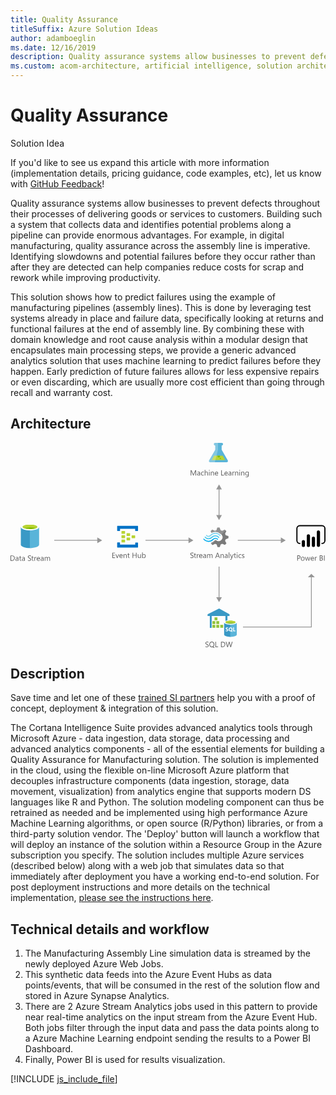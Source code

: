 ```yaml
---
title: Quality Assurance
titleSuffix: Azure Solution Ideas
author: adamboeglin
ms.date: 12/16/2019
description: Quality assurance systems allow businesses to prevent defects throughout their processes of delivering goods or services to customers. Building such a system that collects data and identifies potential problems along a pipeline can provide enormous advantages. For example, in digital manufacturing, quality assurance across the assembly line is imperative. Identifying slowdowns and potential failures before they occur rather than after they are detected can help companies reduce costs for scrap and rework while improving productivity.
ms.custom: acom-architecture, artificial intelligence, solution architectures, Azure, ai gallery
---
```

# Quality Assurance

<div class="alert">
    <p class="alert-title">
        <span class="icon is-left" aria-hidden="true">
            <span class="icon docon docon-lightbulb" role="presentation"></span>
        </span>Solution Idea</p>
    <p>If you'd like to see us expand this article with more information (implementation details, pricing guidance, code examples, etc), let us know with <a href="#feedback">GitHub Feedback</a>!</p>
</div>

Quality assurance systems allow businesses to prevent defects throughout their processes of delivering goods or services to customers. Building such a system that collects data and identifies potential problems along a pipeline can provide enormous advantages. For example, in digital manufacturing, quality assurance across the assembly line is imperative. Identifying slowdowns and potential failures before they occur rather than after they are detected can help companies reduce costs for scrap and rework while improving productivity. 

This solution shows how to predict failures using the example of manufacturing pipelines (assembly lines). This is done by leveraging test systems already in place and failure data, specifically looking at returns and functional failures at the end of assembly line. By combining these with domain knowledge and root cause analysis within a modular design that encapsulates main processing steps, we provide a generic advanced analytics solution that uses machine learning to predict failures before they happen. Early prediction of future failures allows for less expensive repairs or even discarding, which are usually more cost efficient than going through recall and warranty cost.

## Architecture

<svg class="architecture-diagram" aria-labelledby="quality-assurance" height="379.593" viewbox="0 0 583.492 379.593" width="583.492" xmlns="http://www.w3.org/2000/svg">
    <path d="M19.12 156.082V188.7c0 3.332 7.635 6.108 16.936 6.108v-38.865H19.12z" fill="#3999c6"/>
    <path d="M35.779 194.951h.278c9.3 0 16.936-2.776 16.936-6.108v-32.761H35.779z" fill="#59b4d9"/>
    <path d="M52.992 156.082c0 3.332-7.635 6.108-16.936 6.108s-16.936-2.776-16.936-6.108 7.635-6.108 16.936-6.108 16.936 2.776 16.936 6.108" fill="#fff"/>
    <path d="M49.522 155.666c0 2.221-6.108 4.026-13.465 4.026s-13.465-1.8-13.465-4.026 6.108-4.026 13.465-4.026 13.465 1.8 13.465 4.026" fill="#7fba00"/>
    <path d="M46.745 158.164c1.8-.694 2.776-1.527 2.776-2.5 0-2.221-6.108-4.026-13.465-4.026-7.5 0-13.465 1.8-13.465 4.026 0 .972 1.111 1.8 2.776 2.5a31.743 31.743 0 0110.689-1.527 31.743 31.743 0 0110.689 1.527" fill="#b8d432"/>
    <path d="M0 218.443v-9.8h2.707q5.181 0 5.182 4.778a4.817 4.817 0 01-1.439 3.647 5.34 5.34 0 01-3.85 1.375zm1.148-8.764v7.721h1.463a4.151 4.151 0 003-1.032 3.87 3.87 0 001.073-2.926q0-3.766-4.006-3.767zM14.677 218.443h-1.121v-1.094h-.027a2.349 2.349 0 01-2.153 1.258 2.3 2.3 0 01-1.637-.554 1.918 1.918 0 01-.591-1.47q0-1.963 2.311-2.283l2.1-.294q0-1.784-1.442-1.784a3.445 3.445 0 00-2.283.861v-1.148a4.337 4.337 0 012.379-.656q2.468 0 2.468 2.611zm-1.121-3.543l-1.688.232a2.718 2.718 0 00-1.176.387 1.112 1.112 0 00-.4.98 1.07 1.07 0 00.366.838 1.416 1.416 0 00.974.324 1.8 1.8 0 001.377-.584 2.09 2.09 0 00.543-1.48zM20.036 218.374a2.156 2.156 0 01-1.046.219q-1.839 0-1.839-2.051V212.4h-1.2v-.957h1.2v-1.709l1.121-.362v2.071h1.764v.957h-1.764v3.944a1.635 1.635 0 00.239 1 .952.952 0 00.793.3 1.183 1.183 0 00.731-.232zM26.544 218.443h-1.121v-1.094H25.4a2.349 2.349 0 01-2.153 1.258 2.3 2.3 0 01-1.637-.554 1.918 1.918 0 01-.591-1.47q0-1.963 2.311-2.283l2.1-.294q0-1.784-1.442-1.784a3.445 3.445 0 00-2.283.861v-1.148a4.337 4.337 0 012.379-.656q2.468 0 2.468 2.611zm-1.121-3.543l-1.688.232a2.718 2.718 0 00-1.176.387 1.112 1.112 0 00-.4.98 1.07 1.07 0 00.366.838 1.416 1.416 0 00.974.324 1.8 1.8 0 001.377-.584 2.09 2.09 0 00.543-1.48zM32.184 218.046v-1.354a2.629 2.629 0 00.557.369 4.612 4.612 0 00.684.277 5.59 5.59 0 00.721.174 4.018 4.018 0 00.67.062 2.62 2.62 0 001.583-.394 1.474 1.474 0 00.349-1.821 1.948 1.948 0 00-.482-.536 4.708 4.708 0 00-.728-.465q-.42-.223-.906-.469-.513-.261-.957-.526a4.156 4.156 0 01-.772-.588 2.457 2.457 0 01-.516-.728 2.482 2.482 0 01.106-2.119 2.508 2.508 0 01.772-.817 3.5 3.5 0 011.09-.479 5.007 5.007 0 011.248-.157 4.783 4.783 0 012.112.349v1.292a3.835 3.835 0 00-2.229-.6 3.707 3.707 0 00-.752.078 2.136 2.136 0 00-.67.257 1.471 1.471 0 00-.479.458 1.216 1.216 0 00-.185.684 1.412 1.412 0 00.14.649 1.582 1.582 0 00.414.5 4.062 4.062 0 00.667.438c.262.141.564.3.906.465s.684.355 1 .547a4.573 4.573 0 01.827.636 2.822 2.822 0 01.564.772 2.169 2.169 0 01.208.971 2.461 2.461 0 01-.284 1.227 2.323 2.323 0 01-.766.817 3.326 3.326 0 01-1.111.454 6.064 6.064 0 01-1.326.141 5.554 5.554 0 01-.574-.037 8.412 8.412 0 01-.7-.109 5.934 5.934 0 01-.673-.178 2.141 2.141 0 01-.508-.24zM42.725 218.374a2.156 2.156 0 01-1.046.219q-1.839 0-1.839-2.051V212.4h-1.2v-.957h1.2v-1.709l1.121-.362v2.071h1.764v.957h-1.764v3.944a1.635 1.635 0 00.239 1 .952.952 0 00.793.3 1.183 1.183 0 00.731-.232zM47.872 212.577a1.372 1.372 0 00-.848-.226 1.431 1.431 0 00-1.2.677 3.129 3.129 0 00-.482 1.846v3.568h-1.12v-7h1.121v1.442h.027a2.439 2.439 0 01.731-1.151 1.665 1.665 0 011.1-.414 1.818 1.818 0 01.67.1zM54.53 215.223h-4.942a2.616 2.616 0 00.629 1.8 2.167 2.167 0 001.654.636 3.441 3.441 0 002.174-.779v1.053a4.058 4.058 0 01-2.44.67 2.961 2.961 0 01-2.331-.953 3.906 3.906 0 01-.848-2.684 3.824 3.824 0 01.926-2.662 2.969 2.969 0 012.3-1.029 2.634 2.634 0 012.126.889 3.706 3.706 0 01.752 2.468zm-1.148-.95a2.285 2.285 0 00-.468-1.511 1.594 1.594 0 00-1.282-.54 1.812 1.812 0 00-1.347.567 2.571 2.571 0 00-.684 1.483zM61.236 218.443h-1.121v-1.094h-.027a2.349 2.349 0 01-2.153 1.258 2.3 2.3 0 01-1.637-.554 1.918 1.918 0 01-.591-1.47q0-1.963 2.311-2.283l2.1-.294q0-1.784-1.442-1.784a3.445 3.445 0 00-2.283.861v-1.148a4.337 4.337 0 012.379-.656q2.468 0 2.468 2.611zm-1.121-3.543l-1.688.232a2.718 2.718 0 00-1.176.387 1.112 1.112 0 00-.4.98 1.07 1.07 0 00.366.838 1.416 1.416 0 00.974.324 1.8 1.8 0 001.377-.584 2.09 2.09 0 00.543-1.48zM73.288 218.443h-1.121v-4.02a3.029 3.029 0 00-.359-1.682 1.363 1.363 0 00-1.207-.52 1.494 1.494 0 00-1.22.656 2.509 2.509 0 00-.5 1.572v3.992h-1.123v-4.156q0-2.065-1.593-2.064a1.474 1.474 0 00-1.217.619 2.554 2.554 0 00-.479 1.609v3.992h-1.12v-7h1.121v1.107h.03a2.378 2.378 0 012.174-1.271 2.023 2.023 0 011.982 1.449 2.5 2.5 0 012.324-1.449q2.31 0 2.311 2.851z" fill="#5b5b5b"/>
    <path d="M221.566 171.8a.63.63 0 01-.667.667h-5.2a.63.63 0 01-.667-.667v-3.867a.63.63 0 01.667-.667h5.2a.63.63 0 01.667.667zM230.9 175.8a.63.63 0 01-.667.667h-5.2a.63.63 0 01-.667-.667v-3.867a.63.63 0 01.667-.667h5.2a.63.63 0 01.667.667zM221.566 179.8a.63.63 0 01-.667.667h-5.2a.63.63 0 01-.667-.667v-3.867a.63.63 0 01.667-.667h5.2a.63.63 0 01.667.667zM212.233 167.8a.63.63 0 01-.667.667h-5.333a.63.63 0 01-.667-.667v-4a.63.63 0 01.667-.667h5.2c.533 0 .8.267.8.667z" fill="#b8d432"/>
    <path d="M235.566 153.8h-37.333a.63.63 0 00-.667.667v8a.63.63 0 00.667.667h4a.63.63 0 00.667-.667v-3.333h28v3.333c0 .4.267.667.8.667h3.867a.63.63 0 00.667-.667v-8a.63.63 0 00-.668-.667zM235.566 184.6H231.7a.63.63 0 00-.667.667v3.2H202.9v-3.333c0-.4-.267-.667-.8-.667h-3.867c-.4 0-.667.267-.667.8v7.867a.63.63 0 00.667.667h37.333a.63.63 0 00.667-.667v-7.864a.63.63 0 00-.667-.67z" fill="#0072c6"/>
    <path d="M212.233 175.8a.63.63 0 01-.667.667h-5.333a.63.63 0 01-.667-.667v-4a.63.63 0 01.667-.667h5.2c.533 0 .8.267.8.667zM212.233 183.8a.63.63 0 01-.667.667h-5.333a.63.63 0 01-.667-.667v-4a.63.63 0 01.667-.667h5.2c.533 0 .8.267.8.667z" fill="#b8d432"/>
    <path d="M397.474 181.341l1.12-2.892 5.131-1.773v-4.106l-.56-.187-4.572-1.306-1.12-2.892 2.332-4.758-2.892-2.892-.56.28-4.2 2.146-2.986-1.213-1.867-4.948h-4.2l-.187.56-1.4 4.385-2.892 1.12-4.945-2.146-2.986 2.892.28.56 1.306 2.426a14.685 14.685 0 017.371-1.866 15.049 15.049 0 019.61 3.919 21.6 21.6 0 011.773 1.493 7.121 7.121 0 01.746 1.026 7.276 7.276 0 01-1.866 9.33 7.145 7.145 0 01-7.371 1.026c-.28-.187-.466-.187-.56-.28a9.686 9.686 0 01-1.586-1.12c-.187 0-.28-.187-.56-.187a2.3 2.3 0 00-1.586.746l-.187.187a14.03 14.03 0 01-5.971 3.732l-.84 1.773 2.8 2.8.187.187.56-.28 4.2-2.146 2.892 1.12 1.591 4.943h4.2l.187-.56 1.493-4.385 2.892-1.12 4.945 2.146 2.8-3.079-.28-.56z" fill="#7a7a7a"/>
    <path d="M372.469 174.063a7.448 7.448 0 01-11.289-.187.784.784 0 00-1.306 0 1.059 1.059 0 00-.28.746 1.781 1.781 0 00.28.746 9.418 9.418 0 0013.995.187 7.483 7.483 0 0111.2.28c.466.466 1.026.466 1.306 0a1.059 1.059 0 00.28-.746 1.781 1.781 0 00-.28-.746 9.387 9.387 0 00-13.906-.28z" fill="#48c8ef"/>
    <path d="M379.467 175.836a5.923 5.923 0 00-4.478 1.866l-.187.187-.187.187a10.517 10.517 0 01-8.117 3.359 11.392 11.392 0 01-8.024-3.732c-.466-.466-1.026-.466-1.306 0-.093 0-.093.187-.093.466a1.256 1.256 0 00.466.84 12.334 12.334 0 009.33 4.385 12.028 12.028 0 009.423-4.105l.187-.187.187-.187a4.23 4.23 0 013.079-1.306 4.4 4.4 0 013.079 1.493c.466.466 1.026.466 1.306 0a1.059 1.059 0 00.28-.746 1.781 1.781 0 00-.28-.746 7.589 7.589 0 00-4.665-1.774z" fill="#00abec"/>
    <path d="M371.63 172.011a10.941 10.941 0 018.117-3.452 10.82 10.82 0 017.837 3.732c.466.466 1.026.466 1.306 0a1.059 1.059 0 00.28-.746 1.781 1.781 0 00-.28-.746 12.334 12.334 0 00-9.33-4.385 12.531 12.531 0 00-9.423 4.105l-.187.187-.187.187a4.09 4.09 0 01-6.158-.187c-.466-.466-1.026-.466-1.306 0a1.059 1.059 0 00-.28.746 1.781 1.781 0 00.28.746 5.993 5.993 0 008.863.187l.187-.187z" fill="#84d6ef"/>
    <g opacity=".2" style="isolation:isolate" fill="#f1f1f1">
        <path d="M380.307 180.034c-.187 0-.28-.187-.56-.187a2.3 2.3 0 00-1.586.746l-.187.187a14.03 14.03 0 01-5.974 3.733l-.84 1.773 1.493 1.493 7.651-7.744zM372.376 166.693a14.685 14.685 0 017.371-1.866 15.049 15.049 0 019.61 3.919c.466.373.84.653 1.306 1.026l7.744-7.744-1.586-1.586-.56.28-4.2 2.146-2.892-1.12-1.869-4.948h-4.2l-.187.56-1.4 4.385-2.892 1.12-4.945-2.146-2.986 2.892.28.56z"/>
    </g>
    <path d="M193.782 213.226h-5.2v-9.8h4.977v1.039h-3.828v3.26h3.541v1.033h-3.541v3.432h4.047zM201.021 206.226l-2.789 7h-1.1l-2.652-7h1.23l1.777 5.086a4.6 4.6 0 01.246.977h.027a4.581 4.581 0 01.219-.949l1.859-5.113zM207.769 210.005h-4.942a2.616 2.616 0 00.629 1.8 2.168 2.168 0 001.654.637 3.441 3.441 0 002.174-.779v1.053a4.065 4.065 0 01-2.44.67 2.958 2.958 0 01-2.331-.954 3.9 3.9 0 01-.848-2.683 3.828 3.828 0 01.926-2.663 2.968 2.968 0 012.3-1.028 2.631 2.631 0 012.126.889 3.7 3.7 0 01.752 2.467zm-1.148-.949a2.286 2.286 0 00-.468-1.512 1.6 1.6 0 00-1.282-.539 1.811 1.811 0 00-1.347.566 2.577 2.577 0 00-.684 1.484zM215.274 213.226h-1.121v-3.992q0-2.229-1.627-2.229a1.766 1.766 0 00-1.391.632 2.345 2.345 0 00-.55 1.6v3.992h-1.121v-7h1.121v1.162h.027a2.525 2.525 0 012.3-1.326 2.14 2.14 0 011.757.741 3.308 3.308 0 01.608 2.144zM220.634 213.157a2.167 2.167 0 01-1.046.219q-1.839 0-1.839-2.051v-4.143h-1.2v-.957h1.2v-1.709l1.121-.363v2.072h1.764v.957h-1.764v3.943a1.638 1.638 0 00.239 1.006.955.955 0 00.793.3 1.183 1.183 0 00.731-.232zM233.485 213.226h-1.148v-4.471h-5.072v4.471h-1.148v-9.8h1.148v4.3h5.072v-4.3h1.148zM241.565 213.226h-1.121v-1.107h-.027a2.3 2.3 0 01-2.16 1.271q-2.5 0-2.5-2.98v-4.184h1.114v4.006q0 2.215 1.7 2.215a1.715 1.715 0 001.35-.605 2.315 2.315 0 00.53-1.582v-4.033h1.121zM244.977 212.214h-.027v1.012h-1.121v-10.364h1.121v4.594h.027a2.651 2.651 0 012.42-1.395 2.565 2.565 0 012.109.939 3.882 3.882 0 01.762 2.52 4.34 4.34 0 01-.854 2.813 2.846 2.846 0 01-2.338 1.057 2.3 2.3 0 01-2.099-1.176zm-.027-2.824v.979a2.081 2.081 0 00.564 1.473 2.011 2.011 0 003.028-.174 3.576 3.576 0 00.578-2.168 2.824 2.824 0 00-.54-1.832 1.789 1.789 0 00-1.463-.662 1.987 1.987 0 00-1.572.68 2.5 2.5 0 00-.596 1.704zM333.152 212.829v-1.354a2.629 2.629 0 00.557.369 4.505 4.505 0 00.684.276 5.438 5.438 0 00.721.175 4.011 4.011 0 00.67.061 2.627 2.627 0 001.583-.393 1.475 1.475 0 00.349-1.822 1.962 1.962 0 00-.482-.536 4.782 4.782 0 00-.728-.465q-.42-.221-.906-.468-.513-.261-.957-.527a4.114 4.114 0 01-.772-.588 2.457 2.457 0 01-.516-.728 2.482 2.482 0 01.106-2.119 2.518 2.518 0 01.772-.817 3.525 3.525 0 011.09-.479 5.006 5.006 0 011.248-.156 4.785 4.785 0 012.112.348v1.294a3.828 3.828 0 00-2.229-.6 3.638 3.638 0 00-.752.078 2.135 2.135 0 00-.67.256 1.484 1.484 0 00-.479.459 1.213 1.213 0 00-.185.684 1.405 1.405 0 00.14.648 1.585 1.585 0 00.414.5 4.127 4.127 0 00.667.438q.393.211.906.465t1 .547a4.57 4.57 0 01.827.635 2.826 2.826 0 01.564.773 2.166 2.166 0 01.208.971 2.463 2.463 0 01-.284 1.227 2.32 2.32 0 01-.766.816 3.347 3.347 0 01-1.111.455 6.064 6.064 0 01-1.326.141 5.59 5.59 0 01-.574-.038 8.014 8.014 0 01-.7-.109 5.551 5.551 0 01-.673-.178 2.143 2.143 0 01-.508-.239zM343.693 213.157a2.167 2.167 0 01-1.046.219q-1.839 0-1.839-2.051v-4.143h-1.2v-.957h1.2v-1.709l1.121-.363v2.072h1.764v.957h-1.763v3.943a1.638 1.638 0 00.239 1.006.955.955 0 00.793.3 1.183 1.183 0 00.731-.232zM348.841 207.36a1.371 1.371 0 00-.848-.227 1.432 1.432 0 00-1.2.678 3.129 3.129 0 00-.482 1.846v3.568h-1.121v-7h1.121v1.441h.027a2.443 2.443 0 01.731-1.151 1.664 1.664 0 011.1-.413 1.818 1.818 0 01.67.1zM355.5 210.005h-4.942a2.616 2.616 0 00.629 1.8 2.168 2.168 0 001.654.637 3.441 3.441 0 002.174-.779v1.053a4.065 4.065 0 01-2.44.67 2.958 2.958 0 01-2.331-.954 3.9 3.9 0 01-.848-2.683 3.828 3.828 0 01.926-2.663 2.968 2.968 0 012.3-1.028 2.631 2.631 0 012.126.889 3.7 3.7 0 01.752 2.467zm-1.148-.949a2.286 2.286 0 00-.468-1.512 1.6 1.6 0 00-1.282-.539 1.811 1.811 0 00-1.347.566 2.577 2.577 0 00-.684 1.484zM362.205 213.226h-1.121v-1.094h-.027a2.349 2.349 0 01-2.153 1.258 2.3 2.3 0 01-1.637-.555 1.917 1.917 0 01-.591-1.469q0-1.963 2.311-2.283l2.1-.295q0-1.784-1.442-1.783a3.445 3.445 0 00-2.283.861v-1.148a4.337 4.337 0 012.379-.656q2.468 0 2.468 2.611zm-1.121-3.541l-1.688.232a2.732 2.732 0 00-1.176.386 1.114 1.114 0 00-.4.981 1.067 1.067 0 00.366.837 1.416 1.416 0 00.974.325 1.8 1.8 0 001.377-.585 2.088 2.088 0 00.543-1.479zM374.257 213.226h-1.121v-4.02a3.029 3.029 0 00-.359-1.682 1.36 1.36 0 00-1.207-.52 1.494 1.494 0 00-1.22.656 2.509 2.509 0 00-.5 1.572v3.992h-1.121v-4.156q0-2.065-1.593-2.064a1.473 1.473 0 00-1.217.618 2.557 2.557 0 00-.479 1.61v3.992h-1.121v-7h1.121v1.107h.027a2.378 2.378 0 012.174-1.271 2.02 2.02 0 011.982 1.449 2.5 2.5 0 012.324-1.449q2.31 0 2.311 2.85zM387.949 213.226h-1.271l-1.039-2.748h-4.156l-.978 2.748h-1.278l3.76-9.8h1.189zm-2.687-3.781l-1.538-4.176a3.948 3.948 0 01-.15-.656h-.027a3.733 3.733 0 01-.157.656l-1.524 4.176zM395.052 213.226h-1.121v-3.992q0-2.229-1.627-2.229a1.766 1.766 0 00-1.391.632 2.345 2.345 0 00-.55 1.6v3.992h-1.121v-7h1.121v1.162h.027a2.525 2.525 0 012.3-1.326 2.14 2.14 0 011.757.741 3.308 3.308 0 01.608 2.144zM402.175 213.226h-1.121v-1.094h-.027a2.349 2.349 0 01-2.153 1.258 2.3 2.3 0 01-1.637-.555 1.917 1.917 0 01-.591-1.469q0-1.963 2.311-2.283l2.1-.295q0-1.784-1.442-1.783a3.445 3.445 0 00-2.283.861v-1.148a4.337 4.337 0 012.379-.656q2.468 0 2.468 2.611zm-1.121-3.541l-1.688.232a2.732 2.732 0 00-1.176.386 1.114 1.114 0 00-.4.981 1.067 1.067 0 00.366.837 1.416 1.416 0 00.974.325 1.8 1.8 0 001.377-.585 2.088 2.088 0 00.543-1.479zM405.408 213.226h-1.121v-10.364h1.121zM413.249 206.226l-3.22 8.121q-.861 2.174-2.42 2.174a2.548 2.548 0 01-.731-.09v-1a2.076 2.076 0 00.663.123 1.375 1.375 0 001.271-1.012l.561-1.326-2.734-6.986h1.244l1.894 5.387q.034.1.144.533h.041c.022-.109.068-.283.137-.52l1.989-5.4zM417.74 213.157a2.167 2.167 0 01-1.046.219q-1.839 0-1.839-2.051v-4.143h-1.2v-.957h1.2v-1.709l1.121-.363v2.072h1.764v.957h-1.764v3.943a1.638 1.638 0 00.239 1.006.955.955 0 00.793.3 1.183 1.183 0 00.731-.232zM419.812 204.448a.71.71 0 01-.513-.205.692.692 0 01-.212-.52.719.719 0 01.725-.732.726.726 0 01.523.209.7.7 0 01.215.523.69.69 0 01-.215.512.717.717 0 01-.523.213zm.547 8.777h-1.121v-7h1.121zM427.4 212.9a3.638 3.638 0 01-1.914.486 3.169 3.169 0 01-2.417-.975 3.53 3.53 0 01-.919-2.525 3.88 3.88 0 01.991-2.779 3.468 3.468 0 012.646-1.049 3.674 3.674 0 011.627.342v1.148a2.846 2.846 0 00-1.668-.547 2.253 2.253 0 00-1.76.769 2.92 2.92 0 00-.687 2.021 2.78 2.78 0 00.646 1.941 2.228 2.228 0 001.733.711 2.808 2.808 0 001.723-.609zM428.671 212.972v-1.2a3.318 3.318 0 002.017.678q1.477 0 1.477-.984a.853.853 0 00-.126-.476 1.252 1.252 0 00-.342-.345 2.574 2.574 0 00-.506-.271c-.194-.079-.4-.163-.625-.249a8.123 8.123 0 01-.817-.373 2.456 2.456 0 01-.588-.424 1.57 1.57 0 01-.355-.537 1.9 1.9 0 01-.12-.7 1.674 1.674 0 01.226-.872 2 2 0 01.6-.636 2.812 2.812 0 01.858-.387 3.833 3.833 0 01.995-.129 4.011 4.011 0 011.627.314v1.135a3.166 3.166 0 00-1.777-.506 2.076 2.076 0 00-.567.071 1.377 1.377 0 00-.434.2.921.921 0 00-.28.311.822.822 0 00-.1.4.959.959 0 00.1.457 1 1 0 00.291.328 2.194 2.194 0 00.465.26c.182.078.39.162.622.254a8.7 8.7 0 01.834.365 2.853 2.853 0 01.629.424 1.657 1.657 0 01.4.543 1.758 1.758 0 01.14.732 1.726 1.726 0 01-.229.9 1.961 1.961 0 01-.612.635 2.8 2.8 0 01-.882.377 4.358 4.358 0 01-1.046.123 3.966 3.966 0 01-1.875-.418z" fill="#5b5b5b"/>
    <path fill="#969696" d="M250.012 179.72h81.266v1.5h-81.266z"/>
    <path fill="#969696" d="M329.745 175.234l9.067 5.236-9.067 5.236v-10.472zM421.012 179.72h81.266v1.5h-81.266z"/>
    <path fill="#969696" d="M500.745 175.234l9.067 5.236-9.067 5.236v-10.472zM81.012 179.72h81.266v1.5H81.012z"/>
    <path fill="#969696" d="M160.745 175.234l9.067 5.236-9.067 5.236v-10.472z"/>
    <path fill="#7fbb42" d="M378.089 323.244h5.179v5.179h-5.179zM373.983 337.288h5.179v5.179h-5.179zM381.353 337.288h5.179v5.179h-5.179zM388.65 337.288h5.179v5.179h-5.179zM373.983 330.266h5.179v5.179h-5.179zM381.353 330.266h5.179v5.179h-5.179z"/>
    <path fill="#3999c6" d="M365.06 320.749h4.164v21.892h3.482v-21.892h25.36v20.499h3.83v-20.499h3.816v-3.163l-19.253-10.838-21.399 10.838"/>
    <path fill="#b8d433" d="M383.268 328.423h-.595v-4.512h-4.584v-.667h5.179v5.179z" opacity=".8"/>
    <path fill="#b8d433" d="M378.089 323.244h.594v4.526h4.585v.653h-5.179v-5.179z" opacity=".5"/>
    <path fill="#b8d433" d="M379.162 335.445h-.58v-4.512h-4.599v-.667h5.179v5.179z" opacity=".8"/>
    <path fill="#b8d433" d="M373.983 330.266h.595v4.512h4.584v.667h-5.179v-5.179z" opacity=".5"/>
    <path fill="#b8d433" d="M386.561 335.445h-.624v-4.512h-4.584v-.667h5.208v5.179z" opacity=".8"/>
    <path fill="#b8d433" d="M381.353 330.266h.624v4.512h4.584v.667h-5.208v-5.179z" opacity=".5"/>
    <path fill="#b8d433" d="M379.162 342.467h-.58v-4.527h-4.599v-.652h5.179v5.179z" opacity=".8"/>
    <path fill="#b8d433" d="M373.983 337.288h.595v4.511h4.584v.668h-5.179v-5.179z" opacity=".5"/>
    <path fill="#b8d433" d="M386.561 342.467h-.624v-4.527h-4.584v-.652h5.208v5.179z" opacity=".8"/>
    <path fill="#b8d433" d="M381.353 337.288h.624v4.511h4.584v.668h-5.208v-5.179z" opacity=".5"/>
    <path fill="#b8d433" d="M393.83 342.467h-.595v-4.527h-4.585v-.652h5.18v5.179z" opacity=".8"/>
    <path fill="#b8d433" d="M388.65 337.288h.595v4.511h4.585v.668h-5.18v-5.179z" opacity=".5"/>
    <path fill="#b8d433" d="M378.857 328.423h-.768v-.595l4.482-4.584h.697v.522l-4.411 4.657zM382.122 335.445h-.769v-.595l4.526-4.584h.682v.522l-4.439 4.657zM374.752 335.445h-.769v-.595l4.483-4.584h.696v.522l-4.41 4.657zM374.752 342.467h-.769v-.595l4.483-4.584h.696v.522l-4.41 4.657zM382.122 342.467h-.769v-.595l4.526-4.584h.682v.522l-4.439 4.657zM389.419 342.467h-.769v-.595l4.483-4.584h.697v.522l-4.411 4.657z" opacity=".8"/>
    <path d="M395.745 332.558V355.1c0 2.321 5.252 4.236 11.708 4.236v-26.778z" fill="#3999c6"/>
    <path d="M407.278 359.354h.174c6.471 0 11.708-1.915 11.708-4.236v-22.56h-11.882v26.8z" fill="#5ab4d9"/>
    <path d="M419.16 332.558c0 2.321-5.252 4.236-11.708 4.236s-11.708-1.9-11.708-4.236 5.252-4.236 11.708-4.236 11.708 1.872 11.708 4.236" fill="#fff"/>
    <path d="M416.767 332.311c0 1.523-4.164 2.815-9.314 2.815s-9.314-1.248-9.314-2.815c0-1.523 4.164-2.815 9.314-2.815s9.314 1.262 9.314 2.815" fill="#7fbb42"/>
    <path d="M414.823 334.023c1.219-.493 1.944-1.074 1.944-1.7 0-1.523-4.164-2.815-9.314-2.815s-9.314 1.248-9.314 2.815c0 .667.725 1.248 1.944 1.7a21.7 21.7 0 017.37-1.074 20.72 20.72 0 017.37 1.074" fill="#b8d433"/>
    <path d="M398.661 348.72v-1.6a2.933 2.933 0 00.943.551 3.726 3.726 0 001 .174 1.814 1.814 0 00.522-.073.977.977 0 00.377-.145.47.47 0 00.2-.247.97.97 0 00.073-.276.639.639 0 00-.1-.377 1.646 1.646 0 00-.319-.319c-.145-.1-.319-.174-.493-.276-.174-.073-.377-.174-.624-.276a3.724 3.724 0 01-1.248-.827 1.856 1.856 0 01-.421-1.219 2.017 2.017 0 01.2-.943 1.885 1.885 0 01.595-.667 2.192 2.192 0 01.9-.377 5.185 5.185 0 011.074-.1 6.189 6.189 0 01.972.073 2.932 2.932 0 01.8.2v1.504a2.309 2.309 0 00-.377-.2 3.582 3.582 0 00-.421-.145c-.145-.029-.319-.073-.45-.1a2.053 2.053 0 00-.421-.029 2.655 2.655 0 00-.493.029.977.977 0 00-.377.145c-.1.073-.174.145-.247.2a.4.4 0 00-.073.276.586.586 0 00.1.319 1.234 1.234 0 00.276.276 2.148 2.148 0 00.421.247c.174.073.348.174.551.247a4.742 4.742 0 01.769.377 2.779 2.779 0 01.595.45 1.67 1.67 0 01.377.595 2.2 2.2 0 01.145.769 2.368 2.368 0 01-.2 1 1.719 1.719 0 01-.624.667 2.38 2.38 0 01-.9.348 5.185 5.185 0 01-1.074.1 5.615 5.615 0 01-1.117-.1 1.934 1.934 0 01-.911-.251zM407.656 349.14a3.412 3.412 0 01-2.5-1 3.668 3.668 0 01-.972-2.611 3.794 3.794 0 01.972-2.713 3.357 3.357 0 012.568-1.045 3.3 3.3 0 012.466 1 3.651 3.651 0 01.943 2.64 3.794 3.794 0 01-.972 2.713l-.073.073-.073.073 1.813 1.741h-2.263l-.943-.972a4.241 4.241 0 01-.966.101zm.073-5.977a1.664 1.664 0 00-1.349.624 2.514 2.514 0 00-.493 1.668 2.684 2.684 0 00.493 1.668 1.593 1.593 0 001.291.624 1.669 1.669 0 001.32-.595 2.684 2.684 0 00.493-1.668 2.851 2.851 0 00-.493-1.741 1.506 1.506 0 00-1.263-.58zM416.592 349h-4.236v-7.123h1.6v5.8h2.64V349z" fill="#fff"/>
    <path d="M402.346 32.129l-11.209-19.415V4.855h.2a2.427 2.427 0 100-4.855H379.11a2.428 2.428 0 000 4.856h.2v7.859L368.1 32.129c-1.23 2.129-.224 3.871 2.235 3.871h29.773c2.461 0 3.467-1.742 2.238-3.871z" fill="#59b4d9"/>
    <path fill="#b8d432" d="M377.335 23.772l-4.625 8.011h25.028l-4.624-8.011h-15.779z"/>
    <path d="M385.819 27.023a2.257 2.257 0 002.031-3.251h-4.063a2.257 2.257 0 002.032 3.251z" fill="#7fba00"/>
    <circle cx="388.625" cy="28.768" fill="#7fba00" r="1.11"/>
    <path d="M368.1 32.129l11.209-19.415V4.855h-.2a2.427 2.427 0 110-4.855h5.27v12.652L378.472 36h-8.134c-2.459 0-3.465-1.742-2.238-3.871z" fill="#fff" opacity=".25"/>
    <path d="M343.754 60.421h-1.142v-6.576q0-.779.1-1.906h-.027a6.119 6.119 0 01-.294.949l-3.35 7.533h-.561l-3.343-7.479a5.828 5.828 0 01-.294-1h-.027q.055.587.055 1.92v6.563h-1.111v-9.8h1.518l3.008 6.836a8.77 8.77 0 01.451 1.176h.041q.294-.806.472-1.2l3.069-6.809h1.436zM351.192 60.421h-1.121v-1.094h-.027a2.347 2.347 0 01-2.153 1.258 2.3 2.3 0 01-1.637-.553 1.918 1.918 0 01-.591-1.471q0-1.961 2.311-2.283l2.1-.293q0-1.784-1.442-1.785a3.446 3.446 0 00-2.283.861v-1.148a4.337 4.337 0 012.379-.656q2.468 0 2.468 2.611zm-1.121-3.541l-1.688.232a2.745 2.745 0 00-1.176.387 1.114 1.114 0 00-.4.98 1.069 1.069 0 00.366.838 1.411 1.411 0 00.974.324 1.8 1.8 0 001.377-.584 2.088 2.088 0 00.543-1.48zM358.076 60.1a3.645 3.645 0 01-1.914.484 3.168 3.168 0 01-2.417-.974 3.529 3.529 0 01-.919-2.526 3.882 3.882 0 01.991-2.778 3.465 3.465 0 012.646-1.05 3.686 3.686 0 011.627.342v1.148a2.853 2.853 0 00-1.668-.547 2.255 2.255 0 00-1.76.77 2.917 2.917 0 00-.687 2.02 2.778 2.778 0 00.646 1.941 2.224 2.224 0 001.733.711 2.81 2.81 0 001.723-.607zM365.582 60.421h-1.122v-4.033q0-2.187-1.627-2.187a1.773 1.773 0 00-1.381.633 2.358 2.358 0 00-.561 1.623v3.965h-1.121V50.058h1.121v4.525h.027a2.546 2.546 0 012.3-1.326q2.365 0 2.365 2.852zM368.268 51.644a.71.71 0 01-.513-.205.692.692 0 01-.212-.52.717.717 0 01.725-.73.721.721 0 01.523.208.731.731 0 010 1.036.72.72 0 01-.523.211zm.547 8.777h-1.121v-7h1.121zM376.9 60.421h-1.121v-3.992q0-2.228-1.627-2.229a1.764 1.764 0 00-1.391.633 2.341 2.341 0 00-.55 1.6v3.992h-1.121v-7h1.121v1.162h.027a2.527 2.527 0 012.3-1.326 2.143 2.143 0 011.757.742 3.3 3.3 0 01.608 2.143zM384.633 57.2h-4.942a2.618 2.618 0 00.629 1.8 2.167 2.167 0 001.654.635 3.439 3.439 0 002.174-.779v1.053a4.058 4.058 0 01-2.44.67 2.958 2.958 0 01-2.331-.953 3.9 3.9 0 01-.848-2.684 3.826 3.826 0 01.926-2.662 2.971 2.971 0 012.3-1.029 2.634 2.634 0 012.126.889 3.708 3.708 0 01.752 2.469zm-1.148-.951a2.277 2.277 0 00-.468-1.51 1.6 1.6 0 00-1.282-.541 1.809 1.809 0 00-1.347.568 2.571 2.571 0 00-.684 1.482zM395.4 60.421h-5.086v-9.8h1.148v8.764h3.938zM402.379 57.2h-4.942a2.618 2.618 0 00.629 1.8 2.167 2.167 0 001.654.635 3.439 3.439 0 002.174-.779v1.053a4.058 4.058 0 01-2.44.67 2.958 2.958 0 01-2.331-.953 3.9 3.9 0 01-.848-2.684 3.826 3.826 0 01.926-2.662 2.971 2.971 0 012.3-1.029 2.634 2.634 0 012.126.889 3.708 3.708 0 01.752 2.469zm-1.148-.951a2.277 2.277 0 00-.468-1.51 1.6 1.6 0 00-1.282-.541 1.809 1.809 0 00-1.347.568 2.571 2.571 0 00-.684 1.482zM409.085 60.421h-1.121v-1.094h-.027a2.347 2.347 0 01-2.153 1.258 2.3 2.3 0 01-1.637-.553 1.918 1.918 0 01-.591-1.471q0-1.961 2.311-2.283l2.1-.293q0-1.784-1.442-1.785a3.446 3.446 0 00-2.283.861v-1.148a4.337 4.337 0 012.379-.656q2.468 0 2.468 2.611zm-1.121-3.541l-1.688.232a2.745 2.745 0 00-1.176.387 1.114 1.114 0 00-.4.98 1.069 1.069 0 00.366.838 1.411 1.411 0 00.974.324 1.8 1.8 0 001.377-.584 2.088 2.088 0 00.543-1.48zM414.848 54.556a1.371 1.371 0 00-.848-.225 1.43 1.43 0 00-1.2.676 3.129 3.129 0 00-.482 1.846v3.568H411.2v-7h1.121v1.443h.027a2.446 2.446 0 01.731-1.152 1.67 1.67 0 011.1-.414 1.837 1.837 0 01.67.1zM421.848 60.421h-1.121v-3.992q0-2.228-1.627-2.229a1.764 1.764 0 00-1.391.633 2.341 2.341 0 00-.55 1.6v3.992h-1.121v-7h1.121v1.162h.027a2.527 2.527 0 012.3-1.326 2.143 2.143 0 011.754.739 3.3 3.3 0 01.608 2.143zM424.535 51.644a.71.71 0 01-.513-.205.692.692 0 01-.212-.52.717.717 0 01.725-.73.721.721 0 01.523.208.731.731 0 010 1.036.72.72 0 01-.523.211zm.547 8.777h-1.122v-7h1.121zM433.162 60.421h-1.121v-3.992q0-2.228-1.627-2.229a1.764 1.764 0 00-1.391.633 2.341 2.341 0 00-.55 1.6v3.992h-1.121v-7h1.121v1.162h.027a2.527 2.527 0 012.3-1.326 2.143 2.143 0 011.757.742 3.3 3.3 0 01.608 2.143zM441.249 59.86q0 3.855-3.691 3.855a4.956 4.956 0 01-2.27-.492V62.1a4.662 4.662 0 002.256.656q2.584 0 2.584-2.748v-.766h-.028a2.833 2.833 0 01-4.508.407 3.728 3.728 0 01-.8-2.5 4.36 4.36 0 01.858-2.838 2.867 2.867 0 012.35-1.054 2.283 2.283 0 012.1 1.135h.027v-.971h1.121zm-1.121-2.6v-1.036a2 2 0 00-.564-1.428 1.858 1.858 0 00-1.4-.6 1.946 1.946 0 00-1.627.756 3.371 3.371 0 00-.588 2.115 2.9 2.9 0 00.564 1.87 1.82 1.82 0 001.494.7 1.95 1.95 0 001.535-.67 2.5 2.5 0 00.585-1.71zM361.045 377.876v-1.354a2.616 2.616 0 00.557.369 4.509 4.509 0 00.684.277 5.433 5.433 0 00.721.174 4.03 4.03 0 00.67.063 2.619 2.619 0 001.583-.394 1.474 1.474 0 00.349-1.821 1.965 1.965 0 00-.482-.537 4.782 4.782 0 00-.728-.465q-.42-.223-.906-.469-.513-.259-.957-.525a4.156 4.156 0 01-.772-.588 2.453 2.453 0 01-.516-.729 2.482 2.482 0 01.106-2.119 2.52 2.52 0 01.772-.816 3.474 3.474 0 011.09-.479 4.962 4.962 0 011.248-.158 4.777 4.777 0 012.112.35v1.291a3.834 3.834 0 00-2.229-.6 3.712 3.712 0 00-.752.079 2.094 2.094 0 00-.67.257 1.483 1.483 0 00-.479.457 1.218 1.218 0 00-.185.684 1.407 1.407 0 00.14.65 1.6 1.6 0 00.414.5 4.062 4.062 0 00.667.438q.393.212.906.465t1 .547a4.56 4.56 0 01.827.637 2.832 2.832 0 01.564.771 2.179 2.179 0 01.208.971 2.464 2.464 0 01-.284 1.228 2.335 2.335 0 01-.766.817 3.342 3.342 0 01-1.111.454 6.125 6.125 0 01-1.326.14 5.307 5.307 0 01-.574-.037q-.342-.038-.7-.109a5.762 5.762 0 01-.673-.178 2.068 2.068 0 01-.508-.241zM372.892 378.437a4.327 4.327 0 01-3.343-1.373 5.107 5.107 0 01-1.251-3.576 5.386 5.386 0 011.278-3.773 4.479 4.479 0 013.479-1.408 4.21 4.21 0 013.268 1.367 5.108 5.108 0 011.244 3.576 5.415 5.415 0 01-1.271 3.793 3.746 3.746 0 01-.643.574l2.755 1.977h-2.085l-1.846-1.381a5.313 5.313 0 01-1.585.224zm.082-9.092a3.16 3.16 0 00-2.509 1.115 4.312 4.312 0 00-.964 2.926 4.38 4.38 0 00.937 2.918 3.078 3.078 0 002.454 1.1 3.22 3.22 0 002.543-1.053 4.306 4.306 0 00.93-2.947 4.475 4.475 0 00-.9-3 3.093 3.093 0 00-2.491-1.059zM384.582 378.273H379.5v-9.8h1.148v8.764h3.938zM389.92 378.273v-9.8h2.707q5.182 0 5.182 4.779a4.815 4.815 0 01-1.439 3.646 5.339 5.339 0 01-3.852 1.377zm1.148-8.764v7.725h1.463a4.154 4.154 0 003-1.031 3.872 3.872 0 001.073-2.926q0-3.768-4.006-3.768zM411.358 368.47l-2.769 9.8h-1.347l-2.017-7.164a4.476 4.476 0 01-.157-1h-.027a5.034 5.034 0 01-.178.984l-2.03 7.178H401.5l-2.871-9.8h1.265l2.085 7.52a4.959 4.959 0 01.164.984h.034a5.824 5.824 0 01.212-.984l2.167-7.52h1.1l2.078 7.574a5.581 5.581 0 01.164.916h.027a5.483 5.483 0 01.185-.943l2-7.547z" fill="#5b5b5b"/>
    <path fill="#969696" d="M385.542 84.653h1.5v50.73h-1.5z"/>
    <path fill="#969696" d="M391.528 133.852l-5.236 9.067-5.235-9.067h10.471zM391.528 86.186l-5.236-9.067-5.235 9.067h10.471zM385.542 229.118h1.5v58.266h-1.5z"/>
    <path fill="#969696" d="M391.528 285.852l-5.236 9.067-5.235-9.067h10.471z"/>
    <path d="M532.3 214.484v3.705h-1.148v-9.8h2.693a3.558 3.558 0 012.437.766 2.734 2.734 0 01.865 2.16 2.971 2.971 0 01-.96 2.283 3.673 3.673 0 01-2.594.889zm0-5.059v4.02h1.2a2.7 2.7 0 001.815-.543 1.927 1.927 0 00.625-1.535q0-1.942-2.3-1.941zM541.248 218.353a3.248 3.248 0 01-2.478-.98 3.635 3.635 0 01-.926-2.6 3.786 3.786 0 01.964-2.755 3.464 3.464 0 012.6-.991 3.14 3.14 0 012.444.964 3.824 3.824 0 01.878 2.673 3.763 3.763 0 01-.947 2.684 3.318 3.318 0 01-2.535 1.005zm.082-6.385a2.134 2.134 0 00-1.709.734 3.019 3.019 0 00-.629 2.027 2.853 2.853 0 00.636 1.962 2.161 2.161 0 001.7.718 2.049 2.049 0 001.671-.7 3.057 3.057 0 00.584-2 3.109 3.109 0 00-.584-2.023 2.039 2.039 0 00-1.669-.718zM555.343 211.189l-2.1 7h-1.162l-1.442-5.011a3.246 3.246 0 01-.109-.649h-.03a3.066 3.066 0 01-.144.636l-1.565 5.024h-1.121l-2.119-7h1.176l1.449 5.264a3.179 3.179 0 01.1.629h.055a2.942 2.942 0 01.123-.643l1.613-5.25h1.025l1.449 5.277a3.8 3.8 0 01.1.629h.055a2.926 2.926 0 01.116-.629l1.422-5.277zM562.2 214.969h-4.942a2.618 2.618 0 00.629 1.8 2.168 2.168 0 001.654.636 3.439 3.439 0 002.174-.779v1.053a4.058 4.058 0 01-2.44.67 2.961 2.961 0 01-2.331-.953 3.908 3.908 0 01-.848-2.684 3.824 3.824 0 01.926-2.662 2.968 2.968 0 012.3-1.029 2.634 2.634 0 012.126.889 3.7 3.7 0 01.752 2.468zm-1.148-.95a2.282 2.282 0 00-.468-1.511 1.594 1.594 0 00-1.282-.54 1.812 1.812 0 00-1.347.567 2.571 2.571 0 00-.684 1.483zM567.545 212.323a1.371 1.371 0 00-.848-.226 1.431 1.431 0 00-1.2.677 3.129 3.129 0 00-.482 1.846v3.568H563.9v-7h1.121v1.442h.027a2.442 2.442 0 01.731-1.151 1.665 1.665 0 011.1-.414 1.816 1.816 0 01.67.1zM572.748 218.189v-9.8h2.789a3.046 3.046 0 012.017.622 2.011 2.011 0 01.745 1.62 2.383 2.383 0 01-.451 1.449 2.436 2.436 0 01-1.244.875v.027a2.5 2.5 0 011.586.748 2.305 2.305 0 01.595 1.645 2.564 2.564 0 01-.9 2.037 3.358 3.358 0 01-2.276.779zm1.148-8.764v3.165h1.176a2.234 2.234 0 001.483-.454 1.585 1.585 0 00.54-1.282q0-1.428-1.88-1.429zm0 4.2v3.527h1.559a2.339 2.339 0 001.569-.479 1.638 1.638 0 00.557-1.312q0-1.737-2.365-1.736zM581.921 218.189h-1.148v-9.8h1.148z" fill="#5b5b5b"/>
    <path d="M577.117 187.3h-1.09v-2.18h1.09a4.2 4.2 0 004.195-4.195v-22.264a4.2 4.2 0 00-4.195-4.2h-41.3a4.2 4.2 0 00-4.195 4.2v22.269a4.2 4.2 0 004.195 4.195h1.09v2.18h-1.09a6.382 6.382 0 01-6.374-6.375v-22.269a6.382 6.382 0 016.375-6.375h41.3a6.382 6.382 0 016.375 6.375v22.269a6.382 6.382 0 01-6.375 6.375"/>
    <path d="M542.512 180a2.958 2.958 0 012.958 2.958v6.821a2.958 2.958 0 01-2.958 2.958 2.958 2.958 0 01-2.959-2.957v-6.821a2.958 2.958 0 012.958-2.959zM551.816 192.743a2.959 2.959 0 01-2.959-2.958v-17.51a2.959 2.959 0 115.917 0v17.509a2.959 2.959 0 01-2.958 2.959M570.423 192.656a2.959 2.959 0 01-2.959-2.958V164.9a2.959 2.959 0 015.917 0v24.8a2.959 2.959 0 01-2.958 2.959M561.12 192.743a2.959 2.959 0 01-2.959-2.958v-13.008a2.959 2.959 0 115.917 0v13.007a2.959 2.959 0 01-2.958 2.959"/>
    <path fill="#969696" d="M558.076 341.867H430.659v-1.5h125.917v-92.395h1.5v93.895z"/>
    <path fill="#969696" d="M550.948 248.827h12.756l-6.378-6.376-6.378 6.376z"/>
</svg>

## Description

Save time and let one of these [trained SI partners](https://aka.ms/qualityassurance-sipartners) help you with a proof of concept, deployment & integration of this solution.

The Cortana Intelligence Suite provides advanced analytics tools through Microsoft Azure - data ingestion, data storage, data processing and advanced analytics components - all of the essential elements for building a Quality Assurance for Manufacturing solution. The solution is implemented in the cloud, using the flexible on-line Microsoft Azure platform that decouples infrastructure components (data ingestion, storage, data movement, visualization) from analytics engine that supports modern DS languages like R and Python. The solution modeling component can thus be retrained as needed and be implemented using high performance Azure Machine Learning algorithms, or open source (R/Python) libraries, or from a third-party solution vendor. The 'Deploy' button will launch a workflow that will deploy an instance of the solution within a Resource Group in the Azure subscription you specify. The solution includes multiple Azure services (described below) along with a web job that simulates data so that immediately after deployment you have a working end-to-end solution. For post deployment instructions and more details on the technical implementation, [please see the instructions here](https://github.com/Azure/cortana-intelligence-quality-assurance-manufacturing/blob/master/Automated%20Deployment%20Guide/Post%20Deployment%20Instructions.md#post-deployment-instructions). 

## Technical details and workflow

  1. The Manufacturing Assembly Line simulation data is streamed by the newly deployed Azure Web Jobs.
  2. This synthetic data feeds into the Azure Event Hubs as data points/events, that will be consumed in the rest of the solution flow and stored in Azure Synapse Analytics.
  3. There are 2 Azure Stream Analytics jobs used in this pattern to provide near real-time analytics on the input stream from the Azure Event Hub. Both jobs filter through the input data and pass the data points along to a Azure Machine Learning endpoint sending the results to a Power BI Dashboard.
  4. Finally, Power BI is used for results visualization.

[!INCLUDE [js_include_file](../../_js/index.md)]
